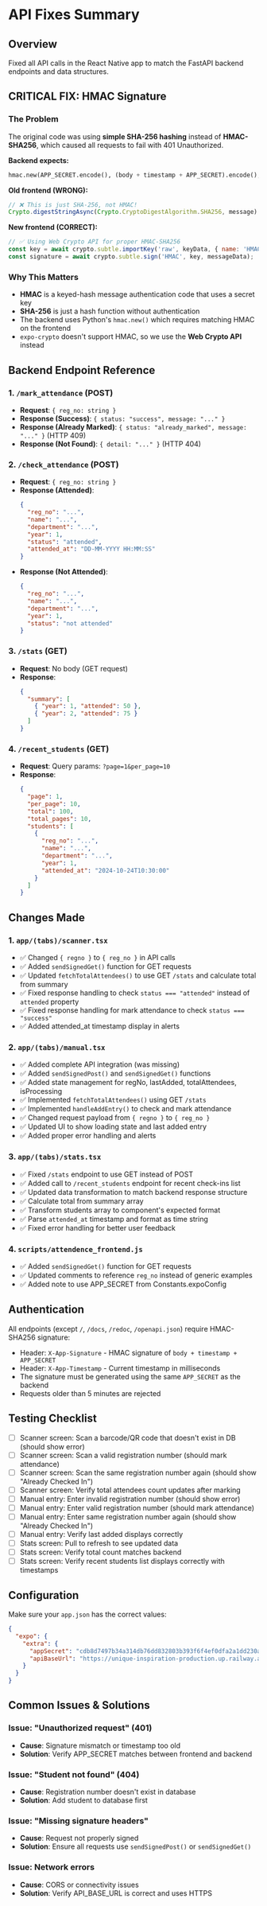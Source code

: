 # API Fixes Summary

## Overview
Fixed all API calls in the React Native app to match the FastAPI backend endpoints and data structures.

## **CRITICAL FIX: HMAC Signature**

### The Problem
The original code was using **simple SHA-256 hashing** instead of **HMAC-SHA256**, which caused all requests to fail with 401 Unauthorized.

**Backend expects:**
```python
hmac.new(APP_SECRET.encode(), (body + timestamp + APP_SECRET).encode(), hashlib.sha256).hexdigest()
```

**Old frontend (WRONG):**
```javascript
// ❌ This is just SHA-256, not HMAC!
Crypto.digestStringAsync(Crypto.CryptoDigestAlgorithm.SHA256, message)
```

**New frontend (CORRECT):**
```javascript
// ✅ Using Web Crypto API for proper HMAC-SHA256
const key = await crypto.subtle.importKey('raw', keyData, { name: 'HMAC', hash: 'SHA-256' }, false, ['sign']);
const signature = await crypto.subtle.sign('HMAC', key, messageData);
```

### Why This Matters
- **HMAC** is a keyed-hash message authentication code that uses a secret key
- **SHA-256** is just a hash function without authentication
- The backend uses Python's `hmac.new()` which requires matching HMAC on the frontend
- `expo-crypto` doesn't support HMAC, so we use the **Web Crypto API** instead

## Backend Endpoint Reference

### 1. `/mark_attendance` (POST)
- **Request**: `{ reg_no: string }`
- **Response (Success)**: `{ status: "success", message: "..." }`
- **Response (Already Marked)**: `{ status: "already_marked", message: "..." }` (HTTP 409)
- **Response (Not Found)**: `{ detail: "..." }` (HTTP 404)

### 2. `/check_attendance` (POST)
- **Request**: `{ reg_no: string }`
- **Response (Attended)**: 
  ```json
  {
    "reg_no": "...",
    "name": "...",
    "department": "...",
    "year": 1,
    "status": "attended",
    "attended_at": "DD-MM-YYYY HH:MM:SS"
  }
  ```
- **Response (Not Attended)**: 
  ```json
  {
    "reg_no": "...",
    "name": "...",
    "department": "...",
    "year": 1,
    "status": "not attended"
  }
  ```

### 3. `/stats` (GET)
- **Request**: No body (GET request)
- **Response**: 
  ```json
  {
    "summary": [
      { "year": 1, "attended": 50 },
      { "year": 2, "attended": 75 }
    ]
  }
  ```

### 4. `/recent_students` (GET)
- **Request**: Query params: `?page=1&per_page=10`
- **Response**: 
  ```json
  {
    "page": 1,
    "per_page": 10,
    "total": 100,
    "total_pages": 10,
    "students": [
      {
        "reg_no": "...",
        "name": "...",
        "department": "...",
        "year": 1,
        "attended_at": "2024-10-24T10:30:00"
      }
    ]
  }
  ```

## Changes Made

### 1. `app/(tabs)/scanner.tsx`
- ✅ Changed `{ regno }` to `{ reg_no }` in API calls
- ✅ Added `sendSignedGet()` function for GET requests
- ✅ Updated `fetchTotalAttendees()` to use GET `/stats` and calculate total from summary
- ✅ Fixed response handling to check `status === "attended"` instead of `attended` property
- ✅ Fixed response handling for mark attendance to check `status === "success"`
- ✅ Added attended_at timestamp display in alerts

### 2. `app/(tabs)/manual.tsx`
- ✅ Added complete API integration (was missing)
- ✅ Added `sendSignedPost()` and `sendSignedGet()` functions
- ✅ Added state management for regNo, lastAdded, totalAttendees, isProcessing
- ✅ Implemented `fetchTotalAttendees()` using GET `/stats`
- ✅ Implemented `handleAddEntry()` to check and mark attendance
- ✅ Changed request payload from `{ regno }` to `{ reg_no }`
- ✅ Updated UI to show loading state and last added entry
- ✅ Added proper error handling and alerts

### 3. `app/(tabs)/stats.tsx`
- ✅ Fixed `/stats` endpoint to use GET instead of POST
- ✅ Added call to `/recent_students` endpoint for recent check-ins list
- ✅ Updated data transformation to match backend response structure
- ✅ Calculate total from summary array
- ✅ Transform students array to component's expected format
- ✅ Parse `attended_at` timestamp and format as time string
- ✅ Fixed error handling for better user feedback

### 4. `scripts/attendence_frontend.js`
- ✅ Added `sendSignedGet()` function for GET requests
- ✅ Updated comments to reference `reg_no` instead of generic examples
- ✅ Added note to use APP_SECRET from Constants.expoConfig

## Authentication
All endpoints (except `/`, `/docs`, `/redoc`, `/openapi.json`) require HMAC-SHA256 signature:
- Header: `X-App-Signature` - HMAC signature of `body + timestamp + APP_SECRET`
- Header: `X-App-Timestamp` - Current timestamp in milliseconds
- The signature must be generated using the same `APP_SECRET` as the backend
- Requests older than 5 minutes are rejected

## Testing Checklist
- [ ] Scanner screen: Scan a barcode/QR code that doesn't exist in DB (should show error)
- [ ] Scanner screen: Scan a valid registration number (should mark attendance)
- [ ] Scanner screen: Scan the same registration number again (should show "Already Checked In")
- [ ] Scanner screen: Verify total attendees count updates after marking
- [ ] Manual entry: Enter invalid registration number (should show error)
- [ ] Manual entry: Enter valid registration number (should mark attendance)
- [ ] Manual entry: Enter same registration number again (should show "Already Checked In")
- [ ] Manual entry: Verify last added displays correctly
- [ ] Stats screen: Pull to refresh to see updated data
- [ ] Stats screen: Verify total count matches backend
- [ ] Stats screen: Verify recent students list displays correctly with timestamps

## Configuration
Make sure your `app.json` has the correct values:
```json
{
  "expo": {
    "extra": {
      "appSecret": "cdb8d7497b34a314db76dd832803b393f6f4ef0dfa2a1dd230a7c8b32d600fb9",
      "apiBaseUrl": "https://unique-inspiration-production.up.railway.app"
    }
  }
}
```

## Common Issues & Solutions

### Issue: "Unauthorized request" (401)
- **Cause**: Signature mismatch or timestamp too old
- **Solution**: Verify APP_SECRET matches between frontend and backend

### Issue: "Student not found" (404)
- **Cause**: Registration number doesn't exist in database
- **Solution**: Add student to database first

### Issue: "Missing signature headers"
- **Cause**: Request not properly signed
- **Solution**: Ensure all requests use `sendSignedPost()` or `sendSignedGet()`

### Issue: Network errors
- **Cause**: CORS or connectivity issues
- **Solution**: Verify API_BASE_URL is correct and uses HTTPS
